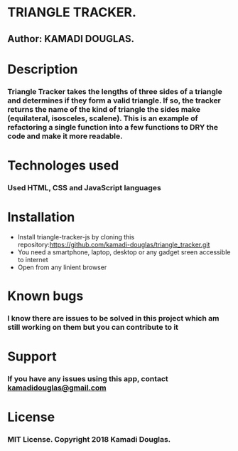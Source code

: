 # TRIANGLE TRACKER.
## Author: KAMADI DOUGLAS.
# Description
### Triangle Tracker takes the lengths of three sides of a triangle and determines if they form a valid triangle. If so, the tracker returns the name of the kind of triangle the sides make (equilateral, isosceles, scalene). This is an example of refactoring a single function into a few functions to DRY the code and make it more readable.
# Technologes used
### Used HTML, CSS and JavaScript languages
# Installation
* Install triangle-tracker-js by cloning this repository:https://github.com/kamadi-douglas/triangle_tracker.git
* You need a smartphone, laptop, desktop or any gadget sreen accessible to internet
* Open from any linient browser
# Known bugs
### I know there are issues to be solved in this project which am still working on them but you can contribute to it
# Support
### If you have any issues using this app, contact kamadidouglas@gmail.com
# License
### MIT License. Copyright 2018 Kamadi Douglas.
